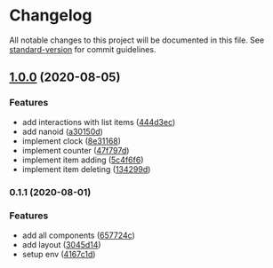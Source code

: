 # Changelog

All notable changes to this project will be documented in this file. See [standard-version](https://github.com/conventional-changelog/standard-version) for commit guidelines.

## [1.0.0](https://github.com/tensegrity666/simple-react-todo/compare/v0.1.1...v1.0.0) (2020-08-05)

### Features

- add interactions with list items ([444d3ec](https://github.com/tensegrity666/simple-react-todo/commit/444d3ec773f912878e683c258b7f5fb6831094e2))
- add nanoid ([a30150d](https://github.com/tensegrity666/simple-react-todo/commit/a30150da36f78869563195d3c820286e919eaa06))
- implement clock ([8e31168](https://github.com/tensegrity666/simple-react-todo/commit/8e31168786904808c1fd90e6d790bd61c9af9b2d))
- implement counter ([47f797d](https://github.com/tensegrity666/simple-react-todo/commit/47f797ddf6c4b68ea9616cecfc694ed27762197a))
- implement item adding ([5c4f6f6](https://github.com/tensegrity666/simple-react-todo/commit/5c4f6f652036e37035f2798fee026a8f225f5044))
- implement item deleting ([134299d](https://github.com/tensegrity666/simple-react-todo/commit/134299da31f6ecc0e35ee07eb8edf20834374cb5))

### 0.1.1 (2020-08-01)

### Features

- add all components ([657724c](https://github.com/tensegrity666/simple-react-todo/commit/657724ca8230d4b356ce03266fc1d2f336486c90))
- add layout ([3045d14](https://github.com/tensegrity666/simple-react-todo/commit/3045d14318d2ea1a3a10a867e61b07e0812c5a29))
- setup env ([4167c1d](https://github.com/tensegrity666/simple-react-todo/commit/4167c1dea5d49846f0fd181dae169d81cb02da5a))
